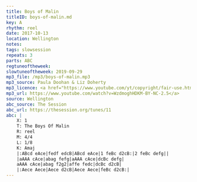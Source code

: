 ```yaml
---
title: Boys of Malin
titleID: boys-of-malin.md
key: A
rhythm: reel
date: 2017-10-13
location: Wellington
notes:
tags: slowsession
repeats: 3
parts: ABC 
regtuneoftheweek:
slowtuneoftheweek: 2019-09-29
mp3_file: /mp3/boys-of-malin.mp3
mp3_source: Paula Doohan & Liz Doherty
mp3_licence: <a href="https://www.youtube.com/yt/copyright/fair-use.html">YouTube Fair Use</a>
mp3_url: https://www.youtube.com/watch?v=WzdmoghHDKM-BY-NC-2.5</a>
source: Wellington
abc_source: The Session
abc_url: https://thesession.org/tunes/11
abc: |
    X: 1
    T: The Boys Of Malin
    R: reel
    M: 4/4
    L: 1/8
    K: Amaj
    |:ABcd eAce|fedf edcB|ABcd eAce|1 feBc d2cB:|2 feBc defg||
    |aAAA cAce|abag fefg|aAAA cAce|dcBc defg|
    aAAA cAce|abag f2g2|affe fedc|dcBc d2cB|
    |:Aece Aece|Aece d2cB|Aece Aece|feBc d2cB:|
---
```

